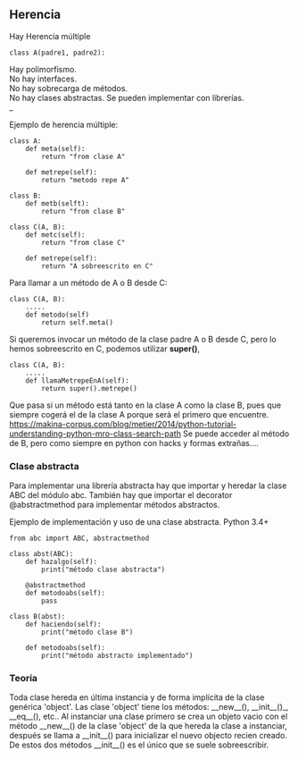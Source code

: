 ## Herencia

Hay Herencia múltiple

    class A(padre1, padre2):

Hay polimorfismo. <br />
No hay interfaces. <br />
No hay sobrecarga de métodos. <br />
No hay clases abstractas. Se pueden implementar con librerías.<br />_

Ejemplo de herencia múltiple:

    class A:
        def meta(self):
            return "from clase A"

        def metrepe(self):
            return "metodo repe A"

    class B:
        def metb(selft):
            return "from clase B"
        
    class C(A, B):
        def metc(self):
            return "from clase C"

        def metrepe(self):
            return "A sobreescrito en C"

Para llamar a un método de A o B desde C:

    class C(A, B):
        .....
        def metodo(self)
            return self.meta()
        
Si queremos invocar un método de la clase padre A o B desde C, pero lo hemos sobreescrito en C, podemos
utilizar __super()__, 
            
    class C(A, B):
        .....            
        def llamaMetrepeEnA(self):
            return super().metrepe()

Que pasa si un método está tanto en la clase A como la clase B, pues que siempre cogerá el de 
la clase A porque será el primero que encuentre. 
https://makina-corpus.com/blog/metier/2014/python-tutorial-understanding-python-mro-class-search-path
Se puede acceder al método de B, pero como siempre en python con hacks y formas extrañas....

### Clase abstracta
Para implementar una librería abstracta hay que importar y heredar la clase ABC del módulo abc.
También hay que importar el decorator @abstractmethod para implementar métodos abstractos.<br />

Ejemplo de implementación y uso de una clase abstracta. Python 3.4+

    from abc import ABC, abstractmethod
    
    class abst(ABC):
        def hazalgo(self):
            print("método clase abstracta")
            
        @abstractmethod
        def metodoabs(self):
            pass
    
    class B(abst):
        def haciendo(self):
            print("método clase B")
    
        def metodoabs(self):
            print("método abstracto implementado")

### Teoría
Toda clase hereda en última instancia y de forma implícita de la clase genérica 'object'.
Las clase 'object' tiene los métodos: \_\_new\_\_(), \_\_init\_\_()_, \_\_eq\_\_(), etc..
Al instanciar una clase primero se crea un objeto vacio con el método \_\_new\_\_() de la 
clase 'object' de la que hereda la clase a instanciar, después se llama a \_\_init\_\_()
para inicializar el nuevo objecto recien creado. De estos dos métodos \_\_init\_\_() es el
único que se suele sobreescribir.





